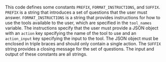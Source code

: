 This code defines some constants `PREFIX`, `FORMAT_INSTRUCTIONS`, and `SUFFIX`. `PREFIX` is a string that introduces a set of questions that the user must answer. `FORMAT_INSTRUCTIONS` is a string that provides instructions for how to use the tools available to the user, which are specified in the `tool_names` variable. The instructions specify that the user must provide a JSON object with an `action` key specifying the name of the tool to use and an `action_input` key specifying the input to the tool. The JSON object must be enclosed in triple braces and should only contain a single action. The `SUFFIX` string provides a closing message for the set of questions. The input and output of these constants are all strings.

